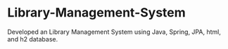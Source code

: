 # Library-Management-System
Developed an Library Management System using Java, Spring, JPA, html, and h2  database.
